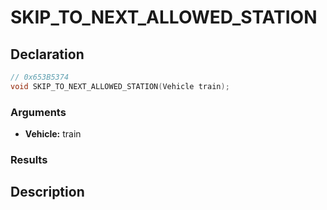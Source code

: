 # SKIP_TO_NEXT_ALLOWED_STATION

## Declaration
```cpp
// 0x653B5374
void SKIP_TO_NEXT_ALLOWED_STATION(Vehicle train);
```

### Arguments
- **Vehicle:** train

### Results

## Description
